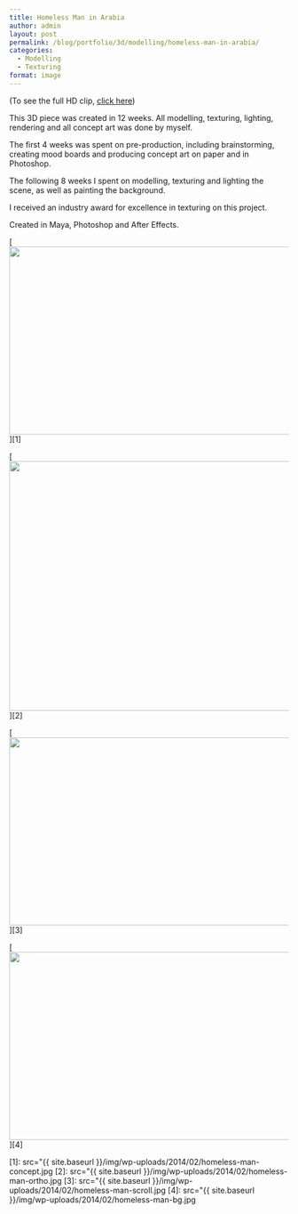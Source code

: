 ```yaml
---
title: Homeless Man in Arabia
author: admin
layout: post
permalink: /blog/portfolio/3d/modelling/homeless-man-in-arabia/
categories:
  - Modelling
  - Texturing
format: image
---
```

(To see the full HD clip, <a href="http://vimeo.com/45554041" target="_blank">click here</a>)

This 3D piece was created in 12 weeks. All modelling, texturing, lighting, rendering and all concept art was done by myself.

The first 4 weeks was spent on pre-production, including brainstorming, creating mood boards and producing concept art on paper and in Photoshop.

The following 8 weeks I spent on modelling, texturing and lighting the scene, as well as painting the background.

I received an industry award for excellence in texturing on this project.

Created in Maya, Photoshop and After Effects.

[<img src="{{ site.baseurl }}/img/wp-uploads/2014/02/homeless-man-concept.jpg" alt="" title="homeless-man-concept" width="600" height="338" class="alignnone size-full wp-image-104" />][1]

[<img src="{{ site.baseurl }}/img/wp-uploads/2014/02/homeless-man-ortho.jpg" alt="" title="homeless-man-ortho" width="599" height="449" class="alignnone size-full wp-image-105" />][2]

[<img src="{{ site.baseurl }}/img/wp-uploads/2014/02/homeless-man-scroll.jpg" alt="" title="homeless-man-scroll" width="600" height="338" class="alignnone size-full wp-image-106" />][3]

[<img src="{{ site.baseurl }}/img/wp-uploads/2014/02/homeless-man-bg.jpg" alt="" title="homeless-man-bg" width="600" height="338" class="alignnone size-full wp-image-103" />][4]

 [1]: src="{{ site.baseurl }}/img/wp-uploads/2014/02/homeless-man-concept.jpg
 [2]: src="{{ site.baseurl }}/img/wp-uploads/2014/02/homeless-man-ortho.jpg
 [3]: src="{{ site.baseurl }}/img/wp-uploads/2014/02/homeless-man-scroll.jpg
 [4]: src="{{ site.baseurl }}/img/wp-uploads/2014/02/homeless-man-bg.jpg